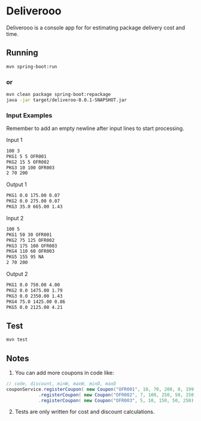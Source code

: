 # Deliverooo

Deliverooo is a console app for for estimating package delivery cost and time.


## Running


```bash
mvn spring-boot:run
```
### or

```bash
mvn clean package spring-boot:repackage
java -jar target/deliveroo-0.0.1-SNAPSHOT.jar
```

### Input Examples
Remember to add an empty newline  after input lines to start processing.

Input 1
```bash
100 3
PKG1 5 5 OFR001
PKG2 15 5 OFR002
PKG3 10 100 OFR003
2 70 200
```
Output 1
```bash
PKG1 0.0 175.00 0.07
PKG2 0.0 275.00 0.07
PKG3 35.0 665.00 1.43
```
Input 2
```bash
100 5
PKG1 50 30 OFR001
PKG2 75 125 OFR002
PKG3 175 100 OFR003
PKG4 110 60 OFR003
PKG5 155 95 NA
2 70 200
```
Output 2
```bash
PKG1 0.0 750.00 4.00
PKG2 0.0 1475.00 1.79
PKG3 0.0 2350.00 1.43
PKG4 75.0 1425.00 0.86
PKG5 0.0 2125.00 4.21
```

##

## Test


```bash
mvn test
```
##
## Notes
1. You can add more coupons in code like:
```java
// code, discount, minW, maxW, minD, maxD
couponService.registerCoupon( new Coupon("OFR001", 10, 70, 200, 0, 199) )
			.registerCoupon( new Coupon("OFR002", 7, 100, 250, 50, 150) )
			.registerCoupon( new Coupon("OFR003", 5, 10, 150, 50, 250) );
```
2. Tests are only written for cost and discount calculations.


